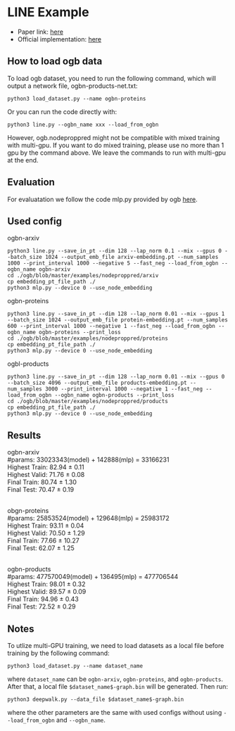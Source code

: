 # LINE Example
- Paper link: [here](https://arxiv.org/pdf/1503.03578)
- Official implementation: [here](https://github.com/tangjianpku/LINE)

## How to load ogb data
To load ogb dataset, you need to run the following command, which will output a network file, ogbn-products-net.txt:
```
python3 load_dataset.py --name ogbn-proteins
```
Or you can run the code directly with:
```
python3 line.py --ogbn_name xxx --load_from_ogbn
```
However, ogb.nodeproppred might not be compatible with mixed training with multi-gpu. If you want to do mixed training, please use no more than 1 gpu by the command above. We leave the commands to run with multi-gpu at the end.

## Evaluation
For evaluatation we follow the code mlp.py provided by ogb [here](https://github.com/snap-stanford/ogb/blob/master/examples/nodeproppred/).

## Used config
ogbn-arxiv
```
python3 line.py --save_in_pt --dim 128 --lap_norm 0.1 --mix --gpus 0 --batch_size 1024 --output_emb_file arxiv-embedding.pt --num_samples 1000 --print_interval 1000 --negative 5 --fast_neg --load_from_ogbn --ogbn_name ogbn-arxiv
cd ./ogb/blob/master/examples/nodeproppred/arxiv
cp embedding_pt_file_path ./
python3 mlp.py --device 0 --use_node_embedding
```

ogbn-proteins
```
python3 line.py --save_in_pt --dim 128 --lap_norm 0.01 --mix --gpus 1 --batch_size 1024 --output_emb_file protein-embedding.pt --num_samples 600 --print_interval 1000 --negative 1 --fast_neg --load_from_ogbn --ogbn_name ogbn-proteins --print_loss
cd ./ogb/blob/master/examples/nodeproppred/proteins
cp embedding_pt_file_path ./
python3 mlp.py --device 0 --use_node_embedding
```

ogbl-products
```
python3 line.py --save_in_pt --dim 128 --lap_norm 0.01 --mix --gpus 0 --batch_size 4096 --output_emb_file products-embedding.pt --num_samples 3000 --print_interval 1000 --negative 1 --fast_neg --load_from_ogbn --ogbn_name ogbn-products --print_loss
cd ./ogb/blob/master/examples/nodeproppred/products
cp embedding_pt_file_path ./
python3 mlp.py --device 0 --use_node_embedding
```

## Results
ogbn-arxiv
<br>#params: 33023343(model) + 142888(mlp) = 33166231
<br>Highest Train: 82.94 ± 0.11
<br>Highest Valid: 71.76 ± 0.08
<br>Final Train: 80.74 ± 1.30
<br>Final Test: 70.47 ± 0.19

<br>obgn-proteins
<br>#params: 25853524(model) + 129648(mlp) = 25983172
<br>Highest Train: 93.11 ± 0.04
<br>Highest Valid: 70.50 ± 1.29
<br>Final Train: 77.66 ± 10.27
<br>Final Test: 62.07 ± 1.25

<br>ogbn-products
<br>#params: 477570049(model) + 136495(mlp) = 477706544
<br>Highest Train: 98.01 ± 0.32
<br>Highest Valid: 89.57 ± 0.09
<br>Final Train: 94.96 ± 0.43
<br>Final Test: 72.52 ± 0.29

## Notes
To utlize multi-GPU training, we need to load datasets as a local file before training by the following command:
```
python3 load_dataset.py --name dataset_name
```
where `dataset_name` can be `ogbn-arxiv`, `ogbn-proteins`, and `ogbn-products`. After that, a local file `$dataset_name$-graph.bin` will be generated. Then run:
```
python3 deepwalk.py --data_file $dataset_name$-graph.bin
```
where the other parameters are the same with used configs without using `--load_from_ogbn` and `--ogbn_name`.